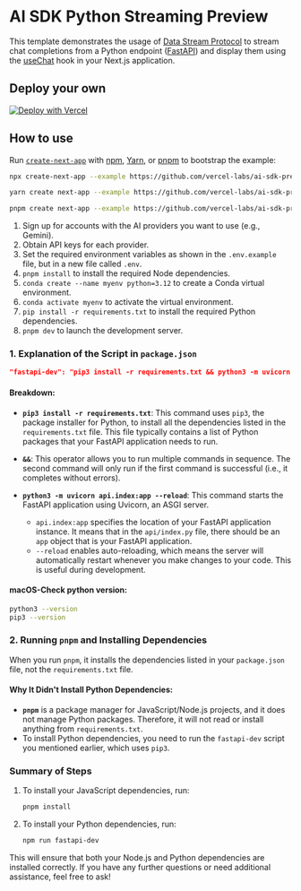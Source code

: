 # AI SDK Python Streaming Preview

This template demonstrates the usage of [Data Stream Protocol](https://sdk.vercel.ai/docs/ai-sdk-ui/stream-protocol#data-stream-protocol) to stream chat completions from a Python endpoint ([FastAPI](https://fastapi.tiangolo.com)) and display them using the [useChat](https://sdk.vercel.ai/docs/ai-sdk-ui/chatbot#chatbot) hook in your Next.js application.

## Deploy your own

[![Deploy with Vercel](https://vercel.com/button)](https://vercel.com/new/clone?repository-url=https%3A%2F%2Fgithub.com%2Fvercel-labs%2Fai-sdk-preview-python-streaming&env=OPENAI_API_KEY&envDescription=API%20keys%20needed%20for%20application&envLink=https%3A%2F%2Fgithub.com%2Fvercel-labs%2Fai-sdk-preview-python-streaming%2Fblob%2Fmain%2F.env.example)

## How to use

Run [`create-next-app`](https://github.com/vercel/next.js/tree/canary/packages/create-next-app) with [npm](https://docs.npmjs.com/cli/init), [Yarn](https://yarnpkg.com/lang/en/docs/cli/create/), or [pnpm](https://pnpm.io) to bootstrap the example:

```bash
npx create-next-app --example https://github.com/vercel-labs/ai-sdk-preview-python-streaming ai-sdk-preview-python-streaming-example
```

```bash
yarn create next-app --example https://github.com/vercel-labs/ai-sdk-preview-python-streaming ai-sdk-preview-python-streaming-example
```

```bash
pnpm create next-app --example https://github.com/vercel-labs/ai-sdk-preview-python-streaming ai-sdk-preview-python-streaming-example
```

1. Sign up for accounts with the AI providers you want to use (e.g., Gemini).
2. Obtain API keys for each provider.
3. Set the required environment variables as shown in the `.env.example` file, but in a new file called `.env`.
4. `pnpm install` to install the required Node dependencies.
5. `conda create --name myenv python=3.12` to create a Conda virtual environment.
6. `conda activate myenv` to activate the virtual environment.
7. `pip install -r requirements.txt` to install the required Python dependencies.
8. `pnpm dev` to launch the development server.

### 1. Explanation of the Script in `package.json`

```json
"fastapi-dev": "pip3 install -r requirements.txt && python3 -m uvicorn api.index:app --reload"
```

#### Breakdown:
- **`pip3 install -r requirements.txt`**: This command uses `pip3`, the package installer for Python, to install all the dependencies listed in the `requirements.txt` file. This file typically contains a list of Python packages that your FastAPI application needs to run.

- **`&&`**: This operator allows you to run multiple commands in sequence. The second command will only run if the first command is successful (i.e., it completes without errors).

- **`python3 -m uvicorn api.index:app --reload`**: This command starts the FastAPI application using Uvicorn, an ASGI server. 
  - `api.index:app` specifies the location of your FastAPI application instance. It means that in the `api/index.py` file, there should be an `app` object that is your FastAPI application.
  - `--reload` enables auto-reloading, which means the server will automatically restart whenever you make changes to your code. This is useful during development.

#### macOS-Check python version:

```bash
python3 --version
pip3 --version
```

### 2. Running `pnpm` and Installing Dependencies

When you run `pnpm`, it installs the dependencies listed in your `package.json` file, not the `requirements.txt` file. 

#### Why It Didn't Install Python Dependencies:
- **`pnpm`** is a package manager for JavaScript/Node.js projects, and it does not manage Python packages. Therefore, it will not read or install anything from `requirements.txt`.
- To install Python dependencies, you need to run the `fastapi-dev` script you mentioned earlier, which uses `pip3`.

### Summary of Steps
1. To install your JavaScript dependencies, run:
   ```bash
   pnpm install
   ```

2. To install your Python dependencies, run:
   ```bash
   npm run fastapi-dev
   ```

This will ensure that both your Node.js and Python dependencies are installed correctly. If you have any further questions or need additional assistance, feel free to ask!


